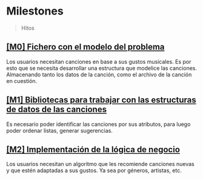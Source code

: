 # Milestones
> Hitos

## [[M0] Fichero con el modelo del problema](https://github.com/Carlos-SE/App-Chores/milestone/1)
Los usuarios necesitan canciones en base a sus gustos musicales. Es por esto que se necesita desarrollar una estructura que modelice las canciones. Almacenando tanto los datos de la canción, como el archivo de la canción en cuestión.

## [[M1] Bibliotecas para trabajar con las estructuras de datos de las canciones](https://github.com/Carlos-SE/App-Chores/milestone/3)
Es necesario poder identificar las canciones por sus atributos, para luego poder ordenar listas, generar sugerencias.

## [[M2] Implementación de la lógica de negocio](https://github.com/Carlos-SE/App-Chores/milestone/2)
Los usuarios necesitan un algoritmo que les recomiende canciones nuevas y que estén adaptadas a sus gustos. Ya sea por géneros, artistas, etc.

